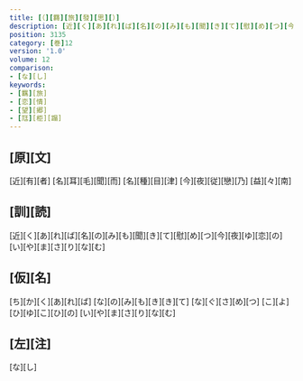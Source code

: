 ```yaml
---
title: [（][羇][旅][發][思][）]
description: [近][く][あ][れ][ば][名][の][み][も][聞][き][て][慰][め][つ][今][夜][ゆ][恋][の][い][や][ま][さ][り][な][む]
position: 3135
category: [巻]12
version: '1.0'
volume: 12
comparison:
- [な][し]
keywords:
- [羈][旅]
- [恋][情]
- [望][郷]
- [尫][柜][蹋]
---
```


## [原][文]

[近][有][者] [名][耳][毛][聞][而] [名][種][目][津] [今][夜][従][戀][乃] [益][々][南]

## [訓][読]

[近][く][あ][れ][ば][名][の][み][も][聞][き][て][慰][め][つ][今][夜][ゆ][恋][の][い][や][ま][さ][り][な][む]

## [仮][名]

[ち][か][く][あ][れ][ば] [な][の][み][も][き][き][て] [な][ぐ][さ][め][つ] [こ][よ][ひ][ゆ][こ][ひ][の] [い][や][ま][さ][り][な][む]

## [左][注]

[な][し]
